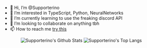 - 👋 Hi, I’m @Supporterino
- 👀 I’m interested in TypeScript, Python, NeuralNetworks
- 🌱 I’m currently learning to use the freaking discord API
- 💞️ I’m looking to collaborate on anything tbh
- 📫 How to reach me [try this](mailto:lars@roth-kl.de)

<p align="center" style="{align-items: center;}">
<img alt="Supporterino's Github Stats" src="https://github-readme-stats.vercel.app/api?username=Supporterino&count_private=true&show_icons=true&theme=solarized-dark" />
<img alt="Supporterino's Top Langs" src="https://github-readme-stats.vercel.app/api/top-langs/?username=Supporterino&count_private=true&show_icons=true&theme=solarized-dark" />
</p>

<!---
Supporterino/Supporterino is a ✨ special ✨ repository because its `README.md` (this file) appears on your GitHub profile.
You can click the Preview link to take a look at your changes.
--->
